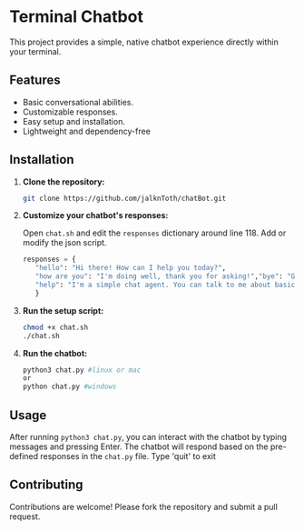 # Terminal Chatbot

This project provides a simple, native chatbot experience directly within your terminal.

## Features

* Basic conversational abilities.
* Customizable responses.
* Easy setup and installation.
* Lightweight and dependency-free

## Installation

1. **Clone the repository:**

   ```bash
   git clone https://github.com/jalknToth/chatBot.git
   ```

2. **Customize your chatbot's responses:**

   Open `chat.sh` and edit the `responses` dictionary around line 118.  Add or modify the json script.

   ```python
   responses = {
      "hello": "Hi there! How can I help you today?",
      "how are you": "I'm doing well, thank you for asking!","bye": "Goodbye! Have a great day!",
      "help": "I'm a simple chat agent. You can talk to me about basic topics.",
      }


3. **Run the setup script:**

   ```bash
   chmod +x chat.sh
   ./chat.sh
   ```

4. **Run the chatbot:**

   ```bash
   python3 chat.py #linux or mac
   or
   python chat.py #windows
   ```

## Usage

After running `python3 chat.py`, you can interact with the chatbot by typing messages and pressing Enter.  The chatbot will respond based on the pre-defined responses in the `chat.py` file.   Type 'quit' to exit

## Contributing

Contributions are welcome! Please fork the repository and submit a pull request. 
